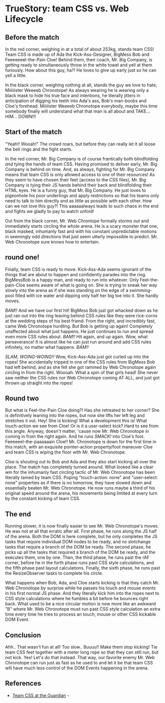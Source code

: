 # TrueStory: team CSS vs. Web Lifecycle

## Before the match

In the red corner, weighing in at a total of about 253kg, stands team CSS! Team CSS is made up
of Ada the Kick-Ass-Designer, BigMess Bob and Feeeeeeel-the-Pain Cloe! Behind them, their coach, 
Mr. Big Company, is getting ready to simultaneously throw in the white towel and yell at
them furiously. How about this guy, ha?! He loves to give up early just so he can yell a little.

In the black corner, weighing nothing at all, stands the guy we love to hate, Miiiiiister Weeeeb Chronotope!
As always wearing he is wearing only a black mask to hide his true face and intentions, he literally
jitters in anticipation of digging his teeth into Ada's ass, Bob's man-boobs and Cloe's
forehead. Miiiiister Weeeeb Chronotope everybody, maybe this time somebody finally will understand what
that man is all about and TAKE... HIM... DOWN!!!

## Start of the match

"Yeah!! Wooah!" The crowd roars, but before they can really let it all loose the bell rings and the 
fight starts.

In the red corner, Mr. Big Company is of course frantically both blindfolding *and*
tying the hands of team CSS. Having promised to deliver early, Mr. Big Company is behind on time.
And, as always, fighting for Mr. Big Company means that team CSS is only allowed access to *one* of their 
resources! As they seem to have chosen their feet (access to the CSS files), Mr. Big Company is tying 
their JS hands behind their back and blindfolding their HTML eyes. He is a funny guy, that Mr. Big Company. 
He just loves to pigeonhole his poor underlings and apply restrictions so that his teams only need to
talk to him directly and as little as possible with each other. How can we not love this guy?! 
This aaaaaalways leads to such chaos in the end and fights we gladly to pay to watch unfold! 

Out from the black corner, Mr. Web Chrontope formally storms out and immediately starts
circling the whole arena. He is a scary monster that one, black masked, inhumanly fast and with his
constant unpredictable motions in seemingly odd directions that just seem utterly impossible to predict. 
Mr. Web Chronotope sure knows how to entertain.

## round one!

Finally, team CSS is ready to move. Kick-Ass-Ada seems ignorant of the things that are about to happen
and confidently parades into the ring. BigMessBob is a happy man, and ready to run into whatever. 
Only Feel-the-pain-Cloe seems aware of what is going on. She is trying to sneak her way slowly into 
the arena as if she was standing on the edge of a swimming-pool filled with ice water and 
dipping only half her big toe into it. She hardly moves.

*BAM!!* And we have our first hit! BigMess Bob just got whacked down as he just ran out into the ring 
leaving behind CSS rules like they were rice-corns at the wedding steps of his best friend. 
From the right, and incredibly fast, came Web Chronotope hurdling. But Bob is getting up again! 
Completely unaffected about what just happens. He just continues to run and spread even more CSS rules
about. *BAM!!* Hit again, and up again. Wow, what perseverance! It is almost like he can just run around 
and add CSS rules infinitely, no matter what happens. *BAM!!* 

*SLAM, WOING-WOING!!* Wow, Kick-Ass-Ada just got curled up into the ropes! She accidentally tripped in one
of the CSS rules from BigMess Bob had left behind, and as she fell she got rammed by Web Chronotope 
again circling in from the right. Woooah. What a spin of that girls head! She never saw neither the CSS
rules nor Web Chronotope coming AT ALL, and just got thrown up straight into the ropes! 

## Round two

But what is Feel-the-Pain Cloe doing?! Has she retreated to her corner? 
She is definitively leaning into the ropes, but now she lifts her left leg and stretches it out. 
Hey! She is kicking! What a development this is! What touch-action we see from Cloe! 
Or is it a user-select kick? Hard to see from this angle.
Anyway, doesn't matter, 'cause now Mr. Web Chronotope in coming in from the right again. 
And he runs *SMACK!* into Cloe's foot. Feeeeeel-the-paaaaaain Cloe!! Mr. Chronotope is down
for the first time in this match, with an exquisite pointer-action property/foot maneuver Cloe and
team CSS is wiping the floor with Mr. Web Chronotope.

Cloe is shouting out to Bob and Ada and they also start kicking all over the place. The match has 
completely turned around. What looked like a clear win for the inhumanly fast circling tactic of Mr. 
Web Chronotope has been literally tamed by team CSS. Poping "touch-action: none" and "user-select: none"
properties as if there is no tomorrow, they have slowed down and essentially beaten Mr. Web Chronotope.
He now runs maybe a third of his original speed around the arena, his movements being limited at every 
turn by the constant kicking of team CSS.

## The end

Running slower, it is now finally easier to see Mr. Web Chronotope's moves. He was not at all that 
erratic after all. First phase, he runs along the JS half of the arena. Both the DOM is here complete, but 
he only completes the JS tasks that require individual DOM nodes to be ready, and no slotchange tasks 
that require a branch of the DOM be ready. The second phase, he picks up all the tasks that required 
a branch of the DOM be ready, and the executes them, one by one.
Then, the third phase, he runs past the rAF corner, before he in the forth phase runs past CSS style calculations, 
and the fifth phase past layout calculations. Finally, the sixth phase, he runs past the ResizeObserver 
tasks to complete his circle.

What happens when Bob, Ada, and Cloe starts kicking is that they catch Mr. Web Chronotope by surprise while 
he passes his touch and mouse events in his first normal JS phase. And they literally kick him into the 
ropes next to CSS style calculations where he fumbles a bit before he bounces right back. 
What used to be a nice circular motion is now more like an awkward "B" where Mr. Web Chronotope must
run past CSS style calculation an extra time every time he tries to process an touch, mouse or other 
CSS kickable DOM Event.

## Conclusion

Ahh.. That wasn't fun at all! Too slow.. Buuuu!! Make them stop kicking! Tie team CSS feet together with
a meter long rope so that they can still run, but not kick. Yes! Let's do that instead. That way, our
favorite enemy Mr. Web Chronotope can run just as fast as he used to and let it be that team CSS will 
have much less control of the DOM Events happening in the arena.

## References

 * [Team CSS at the Guardian](https://www.theguardian.com/info/2019/apr/04/revisiting-the-rendering-tier)
                                                         -                  